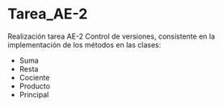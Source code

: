 # Tarea_AE-2

Realización tarea AE-2 Control de versiones, consistente en la implementación de los métodos en las clases:

  - Suma
  - Resta
  - Cociente
  - Producto
  - Principal
